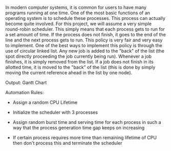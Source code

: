 

In modern computer systems, it is common for users to have many programs running at one time. One of the most basic functions of an operating system is to schedule these processes. This process can actually become quite involved. For this project, we will assume a very simple round-robin scheduler. This simply means that each process gets to run for a set amount of time. If the process does not finish, it goes to the end of the line and the next process gets to run. This policy is very fair and very easy to implement.
One of the best ways to implement this policy is through the use of circular linked list. Any new job is added to the "back" of the list (the spot directly proceeding the job currently being run). Whenever a job finishes, it is simply removed from the list. If a job does not finish in its allotted time, it is moved to the "back" of the list (this is done by simply moving the current reference ahead in the list by one node).

Output: Gantt Chart

 

Automation Rules:

- Assign a random CPU Lifetime

- Initialize the scheduler with 3 processes 

- Assign random burst time and serving time  for each process in such a way that the process generation time gap keeps on increasing

- If certain process requires more time than remaining lifetime of CPU then don't process this and terminate the scheduler
